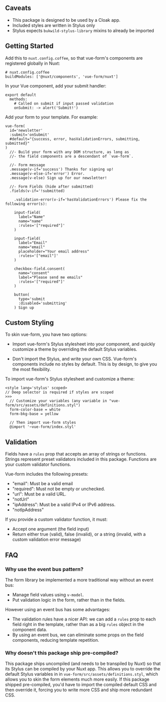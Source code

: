 
## Caveats

- This package is designed to be used by a Cloak app.
- Included styles are written in Stylus only
- Stylus expects `bukwild-stylus-library` mixins to already be imported

## Getting Started

Add this to `nuxt.config.coffee`, so that vue-form's components are registered globally in Nuxt:
```
# nuxt.config.coffee
buildModules: ['@nuxt/components', 'vue-form/nuxt']
```

In your Vue component, add your submit handler:
```
export default
  methods:
    # Called on submit if input passed validation
    onSubmit: -> alert('Submit!')
```

Add your form to your template.  For example:
```
vue-form(
  id='newsletter'
  :submit='onSubmit'
  #default="{success, error, hasValidationErrors, submitting, submitted}"
)
  //- Build your form with any DOM structure, as long as
  //- the field components are a descendant of `vue-form`.
  
  //- Form message
  .message(v-if='success') Thanks for signing up!
  .message(v-else-if='error') Error.
  .message(v-else) Sign up for our newsletter!

  //- Form Fields (hide after submitted)
  .fields(v-if='!submitted)

    .validation-error(v-if='hasValidationErrors') Please fix the following error(s):

    input-field(
      label="Name"
      name="name"
      :rules='["required"]'
    )

    input-field(
      label="Email"
      name="email"
      placeholder="Your email address"
      :rules='["email"]'
    )

    checkbox-field.consent(
      name="consent"
      label="Please send me emails"
      :rules='["required"]'
    )

    button(
      type='submit
      :disabled='submitting'
    ) Sign up
```

## Custom Styling

To skin vue-form, you have two options:

* Import vue-form's Stylus stylesheet into your component, and quickly customize a theme by overriding the default Stylus variables.

* Don't import the Stylus, and write your own CSS.  Vue-form's components include no styles by default.  This is by design, to give you the most flexibility.

To import vue-form's Stylus stylesheet and customize a theme:

```
<style lang='stylus' scoped>
// Deep selector is required if styles are scoped
>>>
  // Customize your variables (any variable in "vue-form/src/assets/definitions.styl")
  form-color-base = white
  form-bkg-base = yellow
  
  // Then import vue-form styles
  @import '~vue-form/index.styl'
```

## Validation

Fields have a `rules` prop that accepts an array of strings or functions.  Strings represent preset validators included in this package.  Functions are your custom validator functions.

Vue-form includes the following presets:

- "email":  Must be a valid email
- "required": Must not be empty or unchecked.
- "url": Must be a valid URL.
- "notUrl"
- "ipAddress":  Must be a valid IPv4 or IPv6 address.
- "notIpAddress"

If you provide a custom validator function, it must:
- Accept one argument (the field input)
- Return either true (valid), false (invalid), or a string (invalid, with a custom validation error message)

## FAQ

### Why use the event bus pattern?

The form library be implemented a more traditional way without an event bus:

- Manage field values using `v-model`.
- Put validation logic in the form, rather than in the fields.

However using an event bus has some advantages:

- The validation rules have a nicer API: we can add a `rules` prop to each field right in the template, rather than as a big `rules` object in the component data.
- By using an event bus, we can eliminate some props on the field components, reducing template repetition.

### Why doesn't this package ship pre-compiled?

This package ships uncompiled (and needs to be transpiled by Nuxt) so that its Stylus can be compiled by your Nuxt app.  This allows you to override the default Stylus variables in in `vue-form/src/assets/definitions.styl`, which allows you to skin the form elements much more easily.  If this package shipped pre-compiled, you'd have to import the compiled default CSS and then override it, forcing you to write more CSS and ship more redundant CSS.





